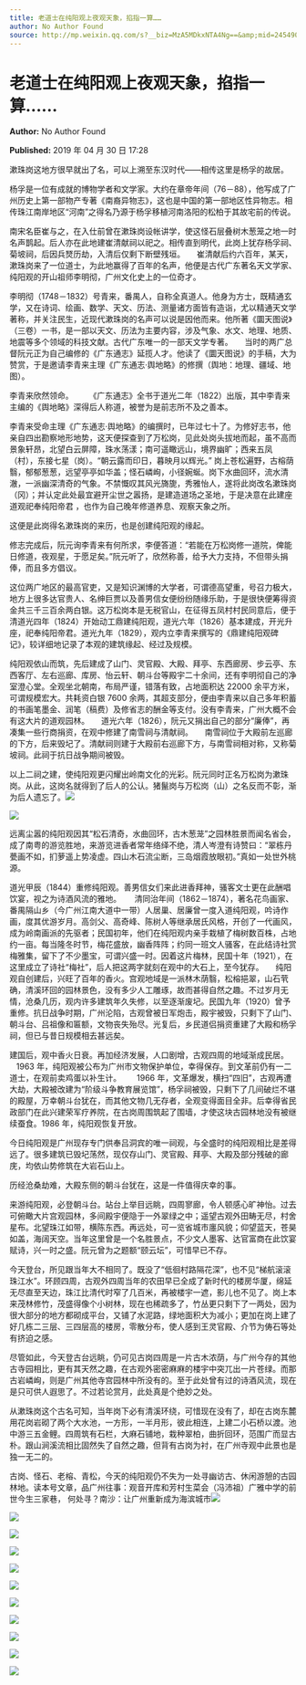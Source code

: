 ```yaml
---
title: 老道士在纯阳观上夜观天象，掐指一算……
author: No Author Found
source: http://mp.weixin.qq.com/s?__biz=MzA5MDkxNTA4Ng==&amp;mid=2454907986&amp;idx=1&amp;sn=a2a303febea6d2c40f4477fdf087aafc&amp;chksm=87a22433b0d5ad255e365f152c3cbad7d4e755cb63d6cd1913e570d12c24f6051edbedd7c8d7#rd
---
```


# 老道士在纯阳观上夜观天象，掐指一算……

**Author:** No Author Found

**Published:** 2019 年 04 月 30 日 17:28

漱珠岗这地方很早就出了名，可以上溯至东汉时代——相传这里是杨孚的故居。

杨孚是一位有成就的博物学者和文学家。大约在章帝年间（76－88），他写成了广州历史上第一部物产专著《南裔异物志》，这也是中国的第一部地区性异物志。相传珠江南岸地区“河南”之得名乃源于杨孚移植河南洛阳的松柏于其故宅前的传说。

南宋名臣崔与之，在入仕前曾在漱珠岗设帐讲学，使这怪石层叠树木葱笼之地一时名声鹊起。后人亦在此地建崔清献祠以祀之。相传直到明代，此岗上犹存杨孚祠、菊坡祠，后因兵燹历劫，入清后仅剩下断壁残垣。　　崔清献后约六百年，某天，漱珠岗来了一位道士，为此地赢得了百年的名声，他便是古代广东著名天文学家、纯阳观的开山祖师李明彻，广州文化史上的一位奇才。

李明彻（1748－1832）号青来，番禺人，自称全真道人。他身为方士，既精通玄学，又在诗词、绘画、数学、天文、历法、测量诸方面皆有造诣，尤以精通天文学著称，并关注民生，近现代漱珠岗的名声可以说是因他而来。他所著《圜天图说》（三卷）一书，是一部以天文、历法为主要内容，涉及气象、水文、地理、地质、地震等多个领域的科技文献。古代广东唯一的一部天文学专著。　　当时的两广总督阮元正为自己编修的《广东通志》延揽人才。他读了《圜天图说》的手稿，大为赞赏，于是邀请李青来主理《广东通志·舆地略》的修撰（舆地：地理、疆域、地图）。

李青来欣然领命。       《广东通志》全书于道光二年（1822）出版，其中李青来主编的《舆地略》深得后人称道，被誉为是前志所不及之善本。

李青来受命主理《广东通志·舆地略》的编撰时，已年过七十了。为修好志书，他亲自四出勘察地形地势，这天便探查到了万松岗，见此处岗头拔地而起，虽不高而景象轩昂，北望白云屏障，珠水荡漾；南可遥瞰远山，境界幽旷；西来五凤（村），东接七星（岗）。“朝云露而印日，暮映月以辉光。” 岗上苍松遍野，古榕荫翳，郁郁葱葱，远望亭亭如华盖；怪石嶙峋，小径婉蜒。岗下水曲回环，流水清澈，一派幽深清奇的气象。不禁慨叹其风光旖旎，秀雅怡人，遂将此岗改名漱珠岗（冈）；并认定此处最宜避开尘世之嚣扬，是建造道场之圣地，于是决意在此建座道观祀奉纯阳帝君 ，也作为自己晚年修道养息、观察天象之所。

这便是此岗得名漱珠岗的来历，也是创建纯阳观的缘起。

修志完成后，阮元询李青来有何所求，李便答道：“若能在万松岗修一道院，俾能日修道，夜观星，于愿足矣。”阮元听了，欣然称善，给予大力支持，不但带头捐俸，而且多方倡议。

这位两广地区的最高官吏，又是知识渊博的大学者，可谓德高望重，号召力极大，地方上很多达官贵人、名绅巨贾以及善男信女便纷纷随缘乐助，于是很快便筹得资金共三千三百余两白银。这万松岗本是无税官山，在征得五凤村村民同意后，便于清道光四年（1824）开始动工鼎建纯阳观，道光六年（1826）基本建成，开光升座，祀奉纯阳帝君。道光九年（1829），观内立李青来撰写的《鼎建纯阳观碑记》，较详细地记录了本观的建筑缘起、经过及规模。

纯阳观依山而筑，先后建成了山门、灵官殿、大殿、拜亭、东西廊房、步云亭、东西客厅、左右巡廊、库房、怡云轩、朝斗台等殿宇二十余间，还有李明彻自己的净室澄心堂。全观坐北朝南，布局严谨，错落有致，占地面积达 22000 余平方米，可谓规模宏大。共耗资白银 7600 余两，其超支部分，便由李青来以自己多年积蓄的书画笔墨金、润笔（稿费）及修省志的酬金等支付。没有李青来，广州大概不会有这大片的道观园林。　　道光六年（1826），阮元又捐出自己的部分“廉俸”，再凑集一些行商捐资，在观中修建了南雪祠与清献祠。　　南雪祠位于大殿前左巡廊的下方，后来毁圮了。清献祠则建于大殿前右巡廊下方，与南雪祠相对称，又称菊坡祠。此祠于抗日战争期间被毁。

以上二祠之建，使纯阳观更闪耀出岭南文化的光彩。阮元同时正名万松岗为漱珠岗。从此，这岗名就得到了后人的公认。猪鬣岗与万松岗（山）之名反而不彰，渐为后人遗忘了。![](https://mmbiz.qpic.cn/mmbiz_jpg/PJWG74pLsMZcUo9ClUsjBxEZetSybozk5YlPwzHLmJnWayK1TAwm6yc1GUyVStT8JtDrtibeibnj6Yzt2d87ibgSQ/640?wx_fmt=jpeg)

![](https://mmbiz.qpic.cn/mmbiz_png/Ljib4So7yuWhRWcnydaevh0icOnbUiaVdDMzx9hDkDeYYic5vnem0FrsyLzQv0EUibSTdDiaykjgZxunibdUKoarqAoNQ/640?wx_fmt=png)

远离尘嚣的纯阳观因其“松石清奇，水曲回环，古木葱茏”之园林胜景而闻名省会，成了南粤的游览胜地，来游览进香者常年络绎不绝，清人岑澄有诗赞曰：“翠栋丹甍画不如，扪萝遥上势凌虚。四山木石流尘断，三岛烟霞放眼初。”真如一处世外桃源。

道光甲辰（1844）重修纯阳观。善男信女们来此进香拜神，骚客文士更在此酬唱饮宴，视之为诗酒风流的雅地。      清同治年间（1862－1874），著名花鸟画家、番禺隔山乡（今广州江南大道中一带）人居巢、居廉曾一度入道纯阳观，吟诗作画，度其优游岁月。高剑父、高奇峰、陈树人等继承居氏风格，开创了一代画风，成为岭南画派的先驱者；民国初年，他们在纯阳观内亲手栽植了梅树数百株，占地约一亩。每当隆冬时节，梅花盛放，幽香阵阵；约同一班文人骚客，在此结诗社赏梅雅集，留下了不少墨宝，可谓兴盛一时。因着这片梅林，民国十年（1921），在这里成立了诗社“梅社”，后人把这两字就刻在观中的大石上，至今犹存。　　纯阳观自创建后，兴旺了百年的香火。宫观地域是一派林木荫翳，松榕挹翠，山石茕确，清溪环回的园林景色，没有多少人工雕琢，故而甚得自然之趣。不过岁月无情，沧桑几历，观内许多建筑年久失修，以至逐渐废圮。民国九年（1920）曾予重修。抗日战争时期，广州沦陷，古观曾被日军炮击，殿宇被毁，只剩下了山门、朝斗台、吕祖像和匾额，文物丧失殆尽。光复后，乡民道侣捐资重建了大殿和杨孚祠，但已与昔日规模相去甚远矣。

建国后，观中香火日衰。再加经济发展，人口剧增，古观四周的地域渐成民居。       1963 年，纯阳观被公布为广州市文物保护单位，幸得保存。到文革前仍有一二道士，在观前卖鸡蛋以补生计。       1966 年，文革爆发，横扫“四旧”，古观再遭大劫，大殿被改建为“阶级斗争教育展览馆”，杨孚祠被毁，只剩下了几间破烂不堪的殿屋，万幸朝斗台犹在，而其他文物几无存者，全观变得面目全非。后幸得省民政部门在此兴建荣军疗养院，在古岗周围筑起了围墙，才使这块古园林地没有被继续蚕食。1986 年，纯阳观恢复开放。

今日纯阳观是广州现存专门供奉吕洞宾的唯一祠观，与全盛时的纯阳观相比是差得远了。很多建筑已毁圮荡然，现仅存山门、灵官殿、拜亭、大殿及部分残破的廊庑，均依山势修筑在大岩石山上。

历经沧桑劫难，大殿东侧的朝斗台犹在，这是一件值得庆幸的事。

来游纯阳观，必登朝斗台。站台上举目远眺，四周寥廊，令人顿感心旷神怡。过去可俯瞰大片宫观园林，多间殿宇便隐于一外翠绿之中；遥望古观外田畴无尽，村舍星布。北望珠江如带，横陈东西。再远处，可一览省城市廛风貌；仰望蓝天，苍昊如盖，海阔天空。当年这里曾是一个名胜景点，不少文人墨客、达官富商在此饮宴赋诗，兴一时之盛。阮元曾为之题额“颐云坛”，可惜早已不存。

今天登台，所见跟当年大不相同了。既没了“低徊村路隔花深”，也不见“梯航滚滚珠江水”。环顾四周，古观外四周当年的农田早已全成了新时代的楼房华厦，绵延无尽直至天边，珠江比清代时窄了几百米，再被楼宇一遮，影儿也不见了。岗上本来茂林修竹，茂盛得像个小树林，现在也稀疏多了，竹丛更只剩下了一两处，因为很大部分的地方都砌成平台，又铺了水泥路，绿地面积大为减小；更加在岗上建了好几栋二三层、三四层高的楼房，零散分布，使人感到王灵官殿、介节为俦石等处有挤迫之感。

尽管如此，今天登古台远眺，仍可见古岗四周是一片古木浓荫，与广州今存的其他古寺园相比，更有其天然之趣，在古观外密密麻麻的楼宇中突兀出一片苍绿。而那古岩嶙峋，则是广州其他寺宫园林中所没有的。至于此处曾有过的诗酒风流，现在是只可供人遐思了。不过若论赏月，此处真是个绝妙之处。

从漱珠岗这个古名可知，当年岗下必有清溪环绕，可惜现在没有了，却在古岗东麓用花岗岩砌了两个大水池，一方形，一半月形，彼此相连，上建二小石桥以渡。池中游三五金鲤。四周筑有石栏，大麻石铺地，栽种翠柏，曲折回环，范围广而显古朴。跟山涧溪流相比固然失了自然之趣，但背有古岗为衬，在广州寺观中此景也是独一无二的。

古岗、怪石、老榕、青松，今天的纯阳观仍不失为一处寻幽访古、休闲游憩的古园林地。读本号文章，品广州往事：观音开库和芳村生菜会（冯沛祖）广雅中学的前世今生三家巷， 何处寻？南沙：让广州重新成为海滨城市![](https://mmbiz.qpic.cn/mmbiz_jpg/PJWG74pLsMZcUo9ClUsjBxEZetSybozkKZJbfPrQjC4A87FlWbUFiakrCYNgwpVUXfnlZRr7siaGibbeBkicay9z1A/640?wx_fmt=jpeg)

![](https://mmbiz.qpic.cn/mmbiz_png/Ljib4So7yuWhRWcnydaevh0icOnbUiaVdDMzx9hDkDeYYic5vnem0FrsyLzQv0EUibSTdDiaykjgZxunibdUKoarqAoNQ/640?wx_fmt=png)

![](https://mmbiz.qpic.cn/mmbiz_jpg/PJWG74pLsMZcUo9ClUsjBxEZetSybozkBibDiapLBIdkkjyHD5EWUQKVgasgP9ERMwnoqLRa9R7Re322DDoDlv9Q/640?wx_fmt=jpeg)

![](https://mmbiz.qpic.cn/mmbiz_png/Ljib4So7yuWhRWcnydaevh0icOnbUiaVdDMzx9hDkDeYYic5vnem0FrsyLzQv0EUibSTdDiaykjgZxunibdUKoarqAoNQ/640?wx_fmt=png)

![](https://mmbiz.qpic.cn/mmbiz_jpg/PJWG74pLsMZcUo9ClUsjBxEZetSybozkPw7X98ZpC8Xy1eZJqT1G4fmKsKVbIpxZbdHrkAmszY3k2b22GIgNMQ/640?wx_fmt=jpeg)

![](https://mmbiz.qpic.cn/mmbiz_jpg/PJWG74pLsMZcUo9ClUsjBxEZetSybozkmSn9hqhic1msnpxXcLibmq2X9ICF3V8ZM0acVK8gmco7cq36e2eobc8Q/640?wx_fmt=jpeg)

![](https://mmbiz.qpic.cn/mmbiz_jpg/PJWG74pLsMZcUo9ClUsjBxEZetSybozklYVEzv7ndF2wxf4uUeFAo4zoLk4PTZibpvuKicYLz3betaWJ3iauMmhPA/640?wx_fmt=jpeg)

![](https://mmbiz.qpic.cn/mmbiz_png/Ljib4So7yuWhRWcnydaevh0icOnbUiaVdDMzx9hDkDeYYic5vnem0FrsyLzQv0EUibSTdDiaykjgZxunibdUKoarqAoNQ/640?wx_fmt=png)

![](https://mmbiz.qpic.cn/mmbiz_jpg/PJWG74pLsMZcUo9ClUsjBxEZetSybozk6QYDxrNth57zM1Su12uCK5BCuHLLeqhmexic11Nd9scvOkqAVibqm52A/640?wx_fmt=jpeg)

![](https://mmbiz.qpic.cn/mmbiz_png/Ljib4So7yuWhRWcnydaevh0icOnbUiaVdDMzx9hDkDeYYic5vnem0FrsyLzQv0EUibSTdDiaykjgZxunibdUKoarqAoNQ/640?wx_fmt=png)

![](https://mmbiz.qpic.cn/mmbiz_jpg/PJWG74pLsMZcUo9ClUsjBxEZetSybozkeRW5MMujDyzLCXQqL6rXdxR40AsTfASibo1v7gR5hnLklK6Xbqycm0g/640?wx_fmt=jpeg)
